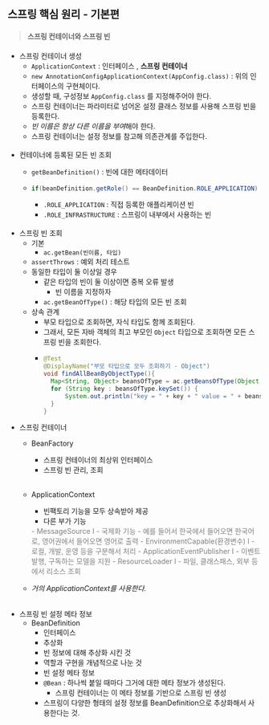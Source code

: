 ## 스프링 핵심 원리 - 기본편
>#### 스프링 컨테이너와 스프링 빈

- 스프링 컨테이너 생성
  - `ApplicationContext` : 인터페이스 , **스프링 컨테이너**
  - `new AnnotationConfigApplicationContext(AppConfig.class)` : 위의 인터페이스의 구현체이다.
  - 생성할 때, 구성정보 `AppConfig.class` 를 지정해주어야 한다.
  - 스프링 컨테이너는 파라미터로 넘어온 설정 클래스 정보를 사용해 스프링 빈을 등록한다.
  - *빈 이름은 항상 다른 이름을 부여*해야 한다.
  - 스프링 컨테이너는 설정 정보를 참고해 의존관계를 주입한다.
<br/></br>
- 컨테이너에 등록된 모든 빈 조회  
  - `getBeanDefinition()` : 빈에 대한 메타데이터

  - ~~~java
    if(beanDefinition.getRole() == BeanDefinition.ROLE_APPLICATION)
    ~~~
    - `.ROLE_APPLICATION` : 직접 등록한 애플리케이션 빈
    - `.ROLE_INFRASTRUCTURE` : 스프링이 내부에서 사용하는 빈
<br/></br>
- 스프링 빈 조회
  - 기본
    - `ac.getBean(빈이름, 타입)`
  - `assertThrows` : 예외 처리 테스트
  - 동일한 타입이 둘 이상일 경우
    - 같은 타입의 빈이 둘 이상이면 중복 오류 발생
      - 빈 이름을 지정하자
    - `ac.getBeanOfType()` : 해당 타입의 모든 빈 조회
  - 상속 관계
    - 부모 타입으로 조회하면, 자식 타입도 함께 조회된다.
    - 그래서, 모든 자바 객체의 최고 부모인 `Object` 타입으로 조회하면 모든 스프링 빈을 조회한다.
    - ~~~java
      @Test
      @DisplayName("부모 타입으로 모두 조회하기 - Object")
      void findAllBeanByObjectType(){
        Map<String, Object> beansOfType = ac.getBeansOfType(Object.class);
        for (String key : beansOfType.keySet()) {
            System.out.println("key = " + key + " value = " + beansOfType.get(key));
        }
      }
    
- 스프링 컨테이너
  - BeanFactory
    - 스프링 컨테이너의 최상위 인터페이스
    - 스프링 빈 관리, 조회
  <br/></br>
  - ApplicationContext 
    - 빈팩토리 기능을 모두 상속받아 제공
    - 다른 부가 기능
    <span style="color:grey">
      - MessageSource I
          - 국제화 기능
            - 예를 들어서 한국에서 들어오면 한국어로, 영어권에서 들어오면 영어로 출력
        - EnvironmentCapable(환경변수) I
          - 로컬, 개발, 운영 등을 구분해서 처리
        - ApplicationEventPublisher I
          - 이벤트 발행, 구독하는 모델을 지원
        - ResourceLoader I
          - 파일, 클래스패스, 외부 등에서 리소스 조회
          </span>

  - *거의 ApplicationContext를 사용한다.*
<br/></br>
- 스프링 빈 설정 메타 정보 
  - BeanDefinition
    - 인터페이스
    - 추상화
    - 빈 정보에 대해 추상화 시킨 것
    - 역할과 구현을 개념적으로 나눈 것
    - 빈 설정 메타 정보
    - `@Bean` : 하나씩 붙일 때마다 그거에 대한 메타 정보가 생성된다.
      - 스프링 컨테이너는 이 메타 정보를 기반으로 스프링 빈 생성
    - 스프링이 다양한 형태의 설정 정보를 BeanDefinition으로 추상화해서 사용한다는 것.